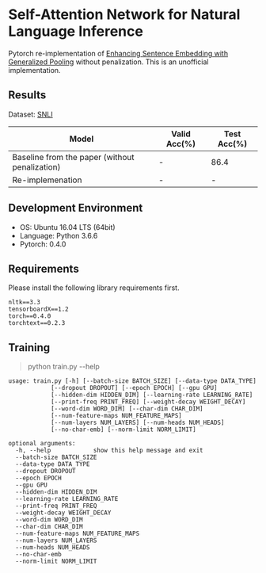 # Self-Attention Network for Natural Language Inference
Pytorch re-implementation of [Enhancing Sentence Embedding with Generalized Pooling](https://arxiv.org/abs/1806.09828) without penalization.
This is an unofficial implementation.

## Results
Dataset: [SNLI](https://nlp.stanford.edu/projects/snli/)

| Model | Valid Acc(%) | Test Acc(%)
| ----- | ------------ | -----------
| Baseline from the paper (without penalization) | - | 86.4 |
| Re-implemenation | - | - |

## Development Environment
- OS: Ubuntu 16.04 LTS (64bit)
- Language: Python 3.6.6
- Pytorch: 0.4.0

## Requirements
Please install the following library requirements first.

    nltk==3.3
    tensorboardX==1.2
    torch==0.4.0
    torchtext==0.2.3
    
## Training
> python train.py --help

    usage: train.py [-h] [--batch-size BATCH_SIZE] [--data-type DATA_TYPE]
                [--dropout DROPOUT] [--epoch EPOCH] [--gpu GPU]
                [--hidden-dim HIDDEN_DIM] [--learning-rate LEARNING_RATE]
                [--print-freq PRINT_FREQ] [--weight-decay WEIGHT_DECAY]
                [--word-dim WORD_DIM] [--char-dim CHAR_DIM]
                [--num-feature-maps NUM_FEATURE_MAPS]
                [--num-layers NUM_LAYERS] [--num-heads NUM_HEADS]
                [--no-char-emb] [--norm-limit NORM_LIMIT]

    optional arguments:
      -h, --help            show this help message and exit
      --batch-size BATCH_SIZE
      --data-type DATA_TYPE
      --dropout DROPOUT
      --epoch EPOCH
      --gpu GPU
      --hidden-dim HIDDEN_DIM
      --learning-rate LEARNING_RATE
      --print-freq PRINT_FREQ
      --weight-decay WEIGHT_DECAY
      --word-dim WORD_DIM
      --char-dim CHAR_DIM
      --num-feature-maps NUM_FEATURE_MAPS
      --num-layers NUM_LAYERS
      --num-heads NUM_HEADS
      --no-char-emb
      --norm-limit NORM_LIMIT



